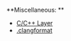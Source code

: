 
**Miscellaneous: **

* [C/C++ Layer](https://github.com/syl20bnr/spacemacs/tree/master/layers/%2Blang/c-c%2B%2B)
* [.clangformat](http://clang.llvm.org/docs/ClangFormat.html)

